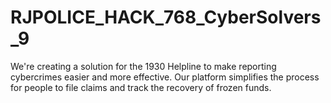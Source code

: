# RJPOLICE_HACK_768_CyberSolvers_9
We're creating a solution for the 1930 Helpline to make reporting cybercrimes easier and more effective. Our platform simplifies the process for people to file claims and track the recovery of frozen funds.
